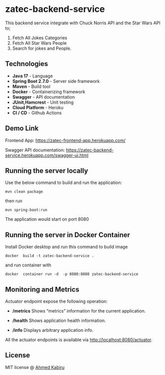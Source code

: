 # zatec-backend-service

This backend service integrate with  Chuck Norris API and the Star Wars API to;
1. Fetch All Jokes Categories
2. Fetch All Star Wars People
3. Search for jokes and People.

## Technologies
- **Java 17** - Language
- **Spring Boot 2.7.0** - Server side framework
- **Maven** - Build tool
- **Docker** - Containerizing framework
- **Swagger** - API documentation
- **JUnit,Hamcrest** - Unit testing
- **Cloud Platform** - Heroku
- **CI / CD** - Github Actions

## Demo Link
Frontend App: https://zatec-frontend-app.herokuapp.com/

Swagger API documentation:  https://zatec-backend-service.herokuapp.com/swagger-ui.html

## Running the server locally
Use the below command to build and run the application:
```  
mvn clean package
```  
then run
```  
mvn spring-boot:run
```
The application would start on port 8080

## Running the server in Docker Container
 Install Docker desktop and run this command to build image 

```  
docker  build -t zatec-backend-service .
```  
and run container with

```  
docker  container run -d  -p 8080:8080 zatec-backend-service
``` 

## Monitoring and Metrics
Actuator endpoint expose the following operation:

- **/metrics** Shows “metrics” information for the current application.

- **/health** Shows application health information.

- **/info** Displays arbitrary application info.

All the actuator endpoints is available via <http://localhost:8080/actuator>.

## License

MIT license @ [Ahmed Kabiru](https://www.linkedin.com/in/ahmedkabiru/)
